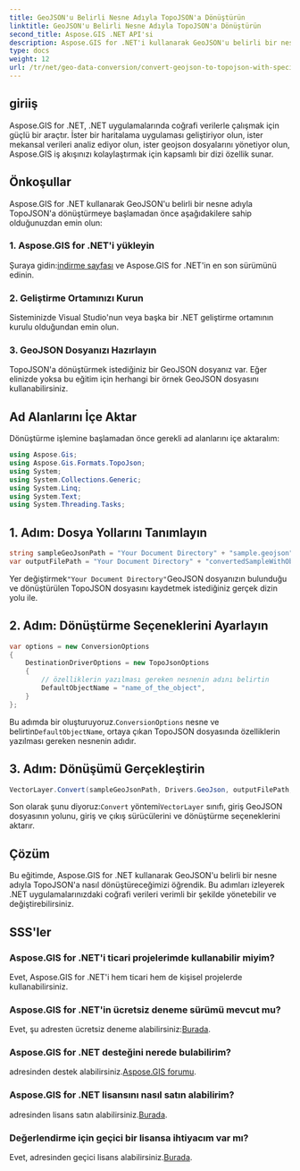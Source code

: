 ```yaml
---
title: GeoJSON'u Belirli Nesne Adıyla TopoJSON'a Dönüştürün
linktitle: GeoJSON'u Belirli Nesne Adıyla TopoJSON'a Dönüştürün
second_title: Aspose.GIS .NET API'si
description: Aspose.GIS for .NET'i kullanarak GeoJSON'u belirli bir nesne adıyla TopoJSON'a nasıl dönüştüreceğinizi öğrenin. Bu eğitim, verimli coğrafi veri işleme için adım adım bir kılavuz sağlar.
type: docs
weight: 12
url: /tr/net/geo-data-conversion/convert-geojson-to-topojson-with-specific-object-name/
---
```

## giriiş
Aspose.GIS for .NET, .NET uygulamalarında coğrafi verilerle çalışmak için güçlü bir araçtır. İster bir haritalama uygulaması geliştiriyor olun, ister mekansal verileri analiz ediyor olun, ister geojson dosyalarını yönetiyor olun, Aspose.GIS iş akışınızı kolaylaştırmak için kapsamlı bir dizi özellik sunar.
## Önkoşullar
Aspose.GIS for .NET kullanarak GeoJSON'u belirli bir nesne adıyla TopoJSON'a dönüştürmeye başlamadan önce aşağıdakilere sahip olduğunuzdan emin olun:
### 1. Aspose.GIS for .NET'i yükleyin
 Şuraya gidin:[indirme sayfası](https://releases.aspose.com/gis/net/) ve Aspose.GIS for .NET'in en son sürümünü edinin.
### 2. Geliştirme Ortamınızı Kurun
Sisteminizde Visual Studio'nun veya başka bir .NET geliştirme ortamının kurulu olduğundan emin olun.
### 3. GeoJSON Dosyanızı Hazırlayın
TopoJSON'a dönüştürmek istediğiniz bir GeoJSON dosyanız var. Eğer elinizde yoksa bu eğitim için herhangi bir örnek GeoJSON dosyasını kullanabilirsiniz.

## Ad Alanlarını İçe Aktar
Dönüştürme işlemine başlamadan önce gerekli ad alanlarını içe aktaralım:
```csharp
using Aspose.Gis;
using Aspose.Gis.Formats.TopoJson;
using System;
using System.Collections.Generic;
using System.Linq;
using System.Text;
using System.Threading.Tasks;
```

## 1. Adım: Dosya Yollarını Tanımlayın
```csharp
string sampleGeoJsonPath = "Your Document Directory" + "sample.geojson";
var outputFilePath = "Your Document Directory" + "convertedSampleWithObjectName_out.topojson";
```
 Yer değiştirmek`"Your Document Directory"`GeoJSON dosyanızın bulunduğu ve dönüştürülen TopoJSON dosyasını kaydetmek istediğiniz gerçek dizin yolu ile.
## 2. Adım: Dönüştürme Seçeneklerini Ayarlayın
```csharp
var options = new ConversionOptions
{
    DestinationDriverOptions = new TopoJsonOptions
    {
        // özelliklerin yazılması gereken nesnenin adını belirtin
        DefaultObjectName = "name_of_the_object",
    }
};
```
 Bu adımda bir oluşturuyoruz.`ConversionOptions` nesne ve belirtin`DefaultObjectName`, ortaya çıkan TopoJSON dosyasında özelliklerin yazılması gereken nesnenin adıdır.
## 3. Adım: Dönüşümü Gerçekleştirin
```csharp
VectorLayer.Convert(sampleGeoJsonPath, Drivers.GeoJson, outputFilePath, Drivers.TopoJson, options);
```
 Son olarak şunu diyoruz:`Convert` yöntemi`VectorLayer` sınıfı, giriş GeoJSON dosyasının yolunu, giriş ve çıkış sürücülerini ve dönüştürme seçeneklerini aktarır.

## Çözüm
Bu eğitimde, Aspose.GIS for .NET kullanarak GeoJSON'u belirli bir nesne adıyla TopoJSON'a nasıl dönüştüreceğimizi öğrendik. Bu adımları izleyerek .NET uygulamalarınızdaki coğrafi verileri verimli bir şekilde yönetebilir ve değiştirebilirsiniz.
## SSS'ler
### Aspose.GIS for .NET'i ticari projelerimde kullanabilir miyim?
Evet, Aspose.GIS for .NET'i hem ticari hem de kişisel projelerde kullanabilirsiniz.
### Aspose.GIS for .NET'in ücretsiz deneme sürümü mevcut mu?
Evet, şu adresten ücretsiz deneme alabilirsiniz:[Burada](https://releases.aspose.com/).
### Aspose.GIS for .NET desteğini nerede bulabilirim?
 adresinden destek alabilirsiniz.[Aspose.GIS forumu](https://forum.aspose.com/c/gis/33).
### Aspose.GIS for .NET lisansını nasıl satın alabilirim?
 adresinden lisans satın alabilirsiniz.[Burada](https://purchase.aspose.com/buy).
### Değerlendirme için geçici bir lisansa ihtiyacım var mı?
 Evet, adresinden geçici lisans alabilirsiniz.[Burada](https://purchase.aspose.com/temporary-license/).